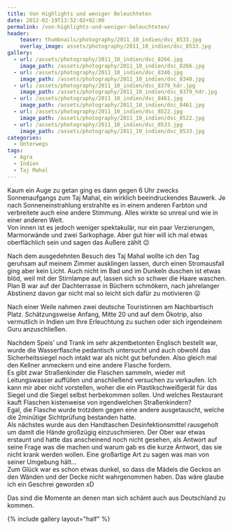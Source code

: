 ```yaml
---
title: Von Highlights und weniger Beleuchteten
date: 2012-02-19T13:52:02+02:00
permalink: /von-highlights-und-weniger-beleuchteten/
header:
    teaser: thumbnails/photography/2011_10_indien/dsc_8533.jpg
    overlay_image: assets/photography/2011_10_indien/dsc_8533.jpg
gallery:
  - url: /assets/photography/2011_10_indien/dsc_8266.jpg
    image_path: /assets/photography/2011_10_indien/dsc_8266.jpg
  - url: /assets/photography/2011_10_indien/dsc_8340.jpg
    image_path: /assets/photography/2011_10_indien/dsc_8340.jpg
  - url: /assets/photography/2011_10_indien/dsc_8379_hdr.jpg
    image_path: /assets/photography/2011_10_indien/dsc_8379_hdr.jpg
  - url: /assets/photography/2011_10_indien/dsc_8461.jpg
    image_path: /assets/photography/2011_10_indien/dsc_8461.jpg
  - url: /assets/photography/2011_10_indien/dsc_8522.jpg
    image_path: /assets/photography/2011_10_indien/dsc_8522.jpg
  - url: /assets/photography/2011_10_indien/dsc_8533.jpg
    image_path: /assets/photography/2011_10_indien/dsc_8533.jpg
categories:
  - Unterwegs
tags:
  - Agra
  - Indien
  - Taj Mahal
---
```


Kaum ein Auge zu getan ging es dann gegen 6 Uhr zwecks Sonnenaufgangs zum Taj Mahal, ein wirklich beeindruckendes Bauwerk. 
Je nach Sonneneinstrahlung erstrahlte es in einem anderen Farbton und verbreitete auch eine andere Stimmung. 
Alles wirkte so unreal und wie in einer anderen Welt.  
Von innen ist es jedoch weniger spektakulär, nur ein paar Verzierungen, Marmorwände und zwei Sarkophage. 
Aber gut hier will ich mal etwas oberflächlich sein und sagen das Äußere zählt 😉

Nach dem ausgedehnten Besuch des Taj Mahal wollte ich den Tag geruhsam auf meinem Zimmer ausklingen lassen, 
durch einen Stromausfall ging aber kein Licht. Auch nicht im Bad und im Dunkeln duschen ist etwas blöd, 
weil mit der Stirnlampe auf, lassen sich so schwer die Haare waschen. Plan B war auf der Dachterrasse in Büchern schmökern, 
nach jahrelanger Abstinenz davon gar nicht mal so leicht sich dafür zu motivieren 😛

Nach einer Weile nahmen zwei deutsche Touristinnen am Nachbartisch Platz. Schätzungsweise Anfang, 
Mitte 20 und auf dem Ökotrip, also vermutlich in Indien um Ihre Erleuchtung zu suchen oder sich irgendeinem Guru anzuschließen.
  
Nachdem Speis’ und Trank im sehr akzentbetonten Englisch bestellt war, wurde die Wasserflasche pedantisch untersucht 
und auch obwohl das Sicherheitssiegel noch intakt war als nicht gut befunden. Also gleich mal den Kellner anmeckern und eine andere Flasche fordern.  
Es gibt zwar Straßenkinder die Flaschen sammeln, wieder mit Leitungswasser auffüllen und anschließend versuchen zu verkaufen. 
Ich kann mir aber nicht vorstellen, woher die ein Plastikschweißgerät für das Siegel und die Siegel selbst herbekommen sollen. 
Und welches Restaurant kauft Flaschen kistenweise von irgendwelchen Straßenkindern?  
Egal, die Flasche wurde trotzdem gegen eine andere ausgetauscht, welche die 2minütige Sichtprüfung bestanden hatte.  
Als nächstes wurde aus den Handtaschen Desinfektionsmittel rausgeholt um damit die Hände großzügig einzuschmieren. 
Der Ober war etwas erstaunt und hatte das anscheinend noch nicht gesehen, als Antwort auf seine Frage was die machen und warum gab es die kurze Antwort, das sie nicht krank werden wollen. Eine großartige Art zu sagen was man von seiner Umgebung hält…  
Zum Glück war es schon etwas dunkel, so dass die Mädels die Geckos an den Wänden und der Decke nicht wahrgenommen haben. 
Das wäre glaube ich ein Geschrei geworden xD

Das sind die Momente an denen man sich schämt auch aus Deutschland zu kommen.

{% include gallery layout="half" %}
